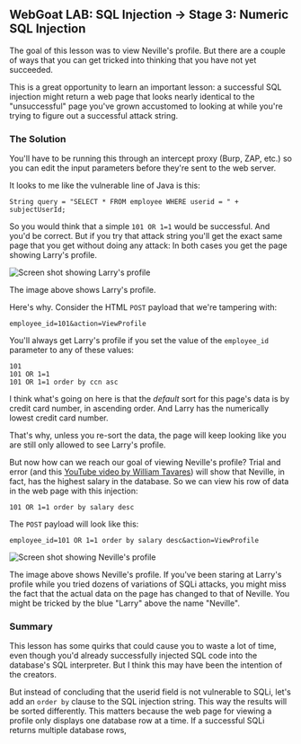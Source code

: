 ## **WebGoat LAB:** SQL Injection -> Stage 3: Numeric SQL Injection

The goal of this lesson was to view Neville's profile. But there are a couple of ways that you can get tricked into thinking that you have not yet succeeded.

This is a great opportunity to learn an important lesson: a successful SQL injection might return a web page that looks nearly identical to the "unsuccessful" page you've grown accustomed to looking at while you're trying to figure out a successful attack string.

### The Solution
You'll have to be running this through an intercept proxy (Burp, ZAP, etc.) so you can edit the input parameters before they're sent to the web server.

It looks to me like the vulnerable line of Java is this:
```
String query = "SELECT * FROM employee WHERE userid = " + subjectUserId;
```
So you would think that a simple `101 OR 1=1` would be successful. And you'd be correct. But if you try that attack string you'll get the exact same page that you get without doing any attack: In both cases you get the page showing Larry's profile.

![Screen shot showing Larry's profile][screenshot_1]

The image above shows Larry's profile.

[screenshot_1]: https://raw.githubusercontent.com/tcpiplab/Web-App-Hacking-Notes/master/SQL-Injection/larry.png "Screen shot showing Larry's profile"

Here's why. Consider the HTML `POST` payload that we're tampering with:
```
employee_id=101&action=ViewProfile
```
You'll always get Larry's profile if you set the value of the `employee_id` parameter to any of these values:
```
101
101 OR 1=1
101 OR 1=1 order by ccn asc
```
I think what's going on here is that the *default* sort for this page's data is by credit card number, in ascending order. And Larry has the numerically lowest credit card number.

That's why, unless you re-sort the data, the page will keep looking like you are still only allowed to see Larry's profile.

But now how can we reach our goal of viewing Neville's profile? Trial and error (and this [YouTube video by William Tavares](https://www.youtube.com/watch?v=M2Xqqkyf5gw)) will show that Neville, in fact, has the highest salary in the database. So we can view his row of data in the web page with this injection:
```
101 OR 1=1 order by salary desc

```
The `POST` payload will look like this:
```
employee_id=101 OR 1=1 order by salary desc&action=ViewProfile
```
![Screen shot showing Neville's profile][screenshot_1]

The image above shows Neville's profile. If you've been staring at Larry's profile while you tried dozens of variations of SQLi attacks, you might miss the fact that the actual data on the page has changed to that of Neville. You might be tricked by the blue "Larry" above the name "Neville".

[screenshot_1]: https://raw.githubusercontent.com/tcpiplab/Web-App-Hacking-Notes/master/SQL-Injection/neville.png "Screen shot showing Neville's profile"


### Summary
This lesson has some quirks that could cause you to waste a lot of time, even though you'd already successfully injected SQL code into the database's SQL interpreter. But I think this may have been the intention of the creators.

But instead of concluding that the userid field is not vulnerable to SQLi, let's add an `order by` clause to the SQL injection string. This way the results will be sorted differently. This matters because the web page for viewing a profile only displays one database row at a time. If a successful SQLi returns multiple database rows,  
